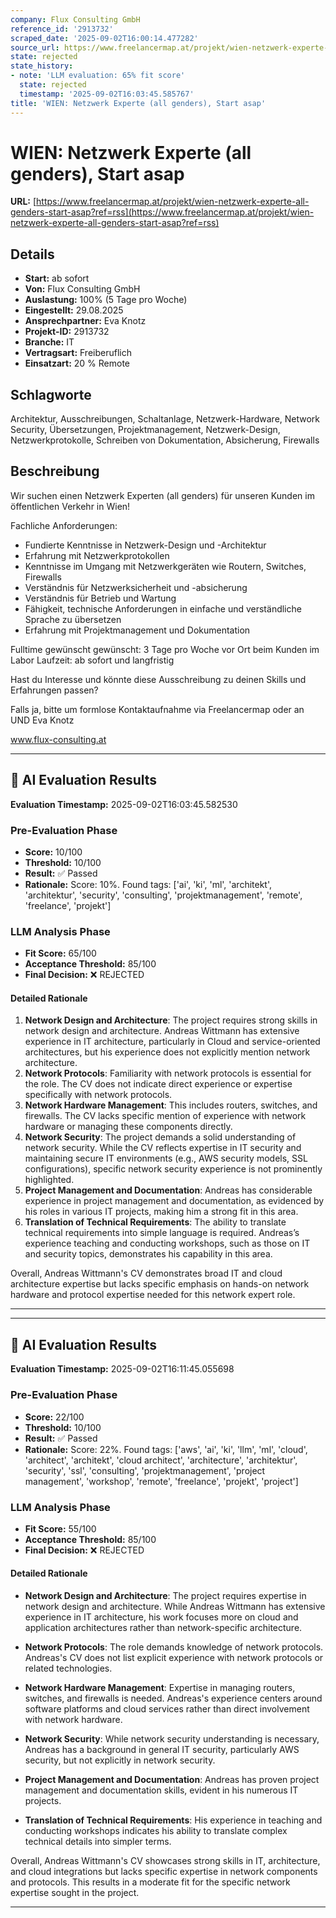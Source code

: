 ```yaml
---
company: Flux Consulting GmbH
reference_id: '2913732'
scraped_date: '2025-09-02T16:00:14.477282'
source_url: https://www.freelancermap.at/projekt/wien-netzwerk-experte-all-genders-start-asap?ref=rss
state: rejected
state_history:
- note: 'LLM evaluation: 65% fit score'
  state: rejected
  timestamp: '2025-09-02T16:03:45.585767'
title: 'WIEN: Netzwerk Experte (all genders), Start asap'
---
```



# WIEN: Netzwerk Experte (all genders), Start asap
**URL:** [https://www.freelancermap.at/projekt/wien-netzwerk-experte-all-genders-start-asap?ref=rss](https://www.freelancermap.at/projekt/wien-netzwerk-experte-all-genders-start-asap?ref=rss)
## Details
- **Start:** ab sofort
- **Von:** Flux Consulting GmbH
- **Auslastung:** 100% (5 Tage pro Woche)
- **Eingestellt:** 29.08.2025
- **Ansprechpartner:** Eva Knotz
- **Projekt-ID:** 2913732
- **Branche:** IT
- **Vertragsart:** Freiberuflich
- **Einsatzart:** 20
                                                % Remote

## Schlagworte
Architektur, Ausschreibungen, Schaltanlage, Netzwerk-Hardware, Network Security, Übersetzungen, Projektmanagement, Netzwerk-Design, Netzwerkprotokolle, Schreiben von Dokumentation, Absicherung, Firewalls

## Beschreibung
Wir suchen einen Netzwerk Experten (all genders) für unseren Kunden im öffentlichen Verkehr in Wien!

Fachliche Anforderungen:
- Fundierte Kenntnisse in Netzwerk-Design und -Architektur
- Erfahrung mit Netzwerkprotokollen
- Kenntnisse im Umgang mit Netzwerkgeräten wie Routern, Switches, Firewalls
- Verständnis für Netzwerksicherheit und -absicherung
- Verständnis für Betrieb und Wartung
- Fähigkeit, technische Anforderungen in einfache und verständliche Sprache zu übersetzen
- Erfahrung mit Projektmanagement und Dokumentation

Fulltime gewünscht
gewünscht: 3 Tage pro Woche vor Ort beim Kunden im Labor
Laufzeit: ab sofort und langfristig

Hast du Interesse und könnte diese Ausschreibung zu deinen Skills und Erfahrungen passen?

Falls ja, bitte um formlose Kontaktaufnahme via Freelancermap oder an
UND Eva Knotz

www.flux-consulting.at

---

## 🤖 AI Evaluation Results

**Evaluation Timestamp:** 2025-09-02T16:03:45.582530

### Pre-Evaluation Phase
- **Score:** 10/100
- **Threshold:** 10/100
- **Result:** ✅ Passed
- **Rationale:** Score: 10%. Found tags: ['ai', 'ki', 'ml', 'architekt', 'architektur', 'security', 'consulting', 'projektmanagement', 'remote', 'freelance', 'projekt']

### LLM Analysis Phase
- **Fit Score:** 65/100
- **Acceptance Threshold:** 85/100
- **Final Decision:** ❌ REJECTED

#### Detailed Rationale
1. **Network Design and Architecture**: The project requires strong skills in network design and architecture. Andreas Wittmann has extensive experience in IT architecture, particularly in Cloud and service-oriented architectures, but his experience does not explicitly mention network architecture.
2. **Network Protocols**: Familiarity with network protocols is essential for the role. The CV does not indicate direct experience or expertise specifically with network protocols.
3. **Network Hardware Management**: This includes routers, switches, and firewalls. The CV lacks specific mention of experience with network hardware or managing these components directly.
4. **Network Security**: The project demands a solid understanding of network security. While the CV reflects expertise in IT security and maintaining secure IT environments (e.g., AWS security models, SSL configurations), specific network security experience is not prominently highlighted.
5. **Project Management and Documentation**: Andreas has considerable experience in project management and documentation, as evidenced by his roles in various IT projects, making him a strong fit in this area.
6. **Translation of Technical Requirements**: The ability to translate technical requirements into simple language is required. Andreas’s experience teaching and conducting workshops, such as those on IT and security topics, demonstrates his capability in this area.

Overall, Andreas Wittmann's CV demonstrates broad IT and cloud architecture expertise but lacks specific emphasis on hands-on network hardware and protocol expertise needed for this network expert role.

---


---

## 🤖 AI Evaluation Results

**Evaluation Timestamp:** 2025-09-02T16:11:45.055698

### Pre-Evaluation Phase
- **Score:** 22/100
- **Threshold:** 10/100
- **Result:** ✅ Passed
- **Rationale:** Score: 22%. Found tags: ['aws', 'ai', 'ki', 'llm', 'ml', 'cloud', 'architect', 'architekt', 'cloud architect', 'architecture', 'architektur', 'security', 'ssl', 'consulting', 'projektmanagement', 'project management', 'workshop', 'remote', 'freelance', 'projekt', 'project']

### LLM Analysis Phase
- **Fit Score:** 55/100
- **Acceptance Threshold:** 85/100
- **Final Decision:** ❌ REJECTED

#### Detailed Rationale
- **Network Design and Architecture**: The project requires expertise in network design and architecture. While Andreas Wittmann has extensive experience in IT architecture, his work focuses more on cloud and application architectures rather than network-specific architecture.

- **Network Protocols**: The role demands knowledge of network protocols. Andreas's CV does not list explicit experience with network protocols or related technologies.

- **Network Hardware Management**: Expertise in managing routers, switches, and firewalls is needed. Andreas's experience centers around software platforms and cloud services rather than direct involvement with network hardware.

- **Network Security**: While network security understanding is necessary, Andreas has a background in general IT security, particularly AWS security, but not explicitly in network security.

- **Project Management and Documentation**: Andreas has proven project management and documentation skills, evident in his numerous IT projects.

- **Translation of Technical Requirements**: His experience in teaching and conducting workshops indicates his ability to translate complex technical details into simpler terms.

Overall, Andreas Wittmann's CV showcases strong skills in IT, architecture, and cloud integrations but lacks specific expertise in network components and protocols. This results in a moderate fit for the specific network expertise sought in the project.

---

